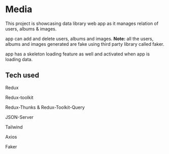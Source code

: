 # Media

This project is showcasing data library web app as it manages relation of users, albums & images.

app can add and delete users, albums and images.
**Note:** all the users, albums and images generated are fake using third party library called faker.

app has a skeleton loading feature as well and activated when app is loading data.

## Tech used

Redux

Redux-toolkit

Redux-Thunks & Redux-Toolkit-Query

JSON-Server

Tailwind

Axios

Faker
